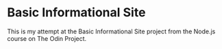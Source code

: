 # Basic Informational Site

This is my attempt at the Basic Informational Site project from the Node.js course on The Odin Project.
